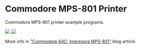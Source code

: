 # Commodore MPS-801 Printer
Commodore MPS-801 printer example programs.

<img src="https://media.cuadernoinformatica.com/imagenes/commodore-64c-impresora-mps-801/commodore-64c-impresora-mps-801-impresion.jpg"/>

<img src="https://media.cuadernoinformatica.com/imagenes/commodore-64c-impresora-mps-801/commodore-64c-impresora-mps-801-impresion-cerca.jpg"/>

More info in <a href="https://www.cuadernoinformatica.com/2024/06/commodore-64c-impresora-mps-801.html">"Commodore 64C: Impresora MPS-801"</a> blog article.
